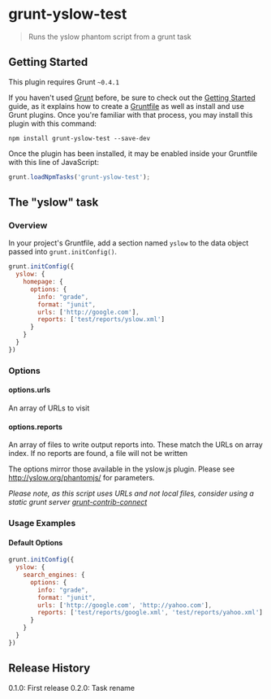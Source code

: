 # grunt-yslow-test

> Runs the yslow phantom script from a grunt task

## Getting Started
This plugin requires Grunt `~0.4.1`

If you haven't used [Grunt](http://gruntjs.com/) before, be sure to check out the [Getting Started](http://gruntjs.com/getting-started) guide, as it explains how to create a [Gruntfile](http://gruntjs.com/sample-gruntfile) as well as install and use Grunt plugins. Once you're familiar with that process, you may install this plugin with this command:

```shell
npm install grunt-yslow-test --save-dev
```

Once the plugin has been installed, it may be enabled inside your Gruntfile with this line of JavaScript:

```js
grunt.loadNpmTasks('grunt-yslow-test');
```

## The "yslow" task

### Overview
In your project's Gruntfile, add a section named `yslow` to the data object passed into `grunt.initConfig()`.

```js
grunt.initConfig({
  yslow: {
    homepage: {
      options: {
        info: "grade",
        format: "junit",
        urls: ['http://google.com'],
        reports: ['test/reports/yslow.xml']
      }
    }
  }
})
```

### Options

#### options.urls
An array of URLs to visit

#### options.reports
An array of files to write output reports into. These match the URLs on array index. If no reports are found, a file will not be written

The options mirror those available in the yslow.js plugin. Please see http://yslow.org/phantomjs/ for parameters.

*Please note, as this script uses URLs and not local files, consider using a static grunt server [grunt-contrib-connect](https://github.com/gruntjs/grunt-contrib-connect)*

### Usage Examples

#### Default Options
```js
grunt.initConfig({
  yslow: {
    search_engines: {
      options: {
        info: "grade",
        format: "junit",
        urls: ['http://google.com', 'http://yahoo.com'],
        reports: ['test/reports/google.xml', 'test/reports/yahoo.xml']
      }
    }
  }
})
```

## Release History
0.1.0: First release
0.2.0: Task rename
